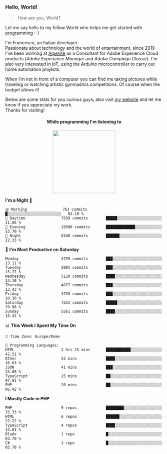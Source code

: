 ### Hello, World!

> How are you, World?

Let me say hello to my fellow World who helps me get started with programming :-)

I'm Francesco, an Italian developer.  
Passionate about technology and the world of entertainment, since 2019 I've been working at [Alpenite](https://www.alpenite.com) as a Consultant for Adobe Experience Cloud products (*Adobe Experience Manager* and *Adobe Campaign Classic*). I'm also very interested in IoT, using the *Arduino* microcontroller to carry out home automation projects.

When I'm not in front of a computer you can find me taking pictures while traveling or watching artistic gymnastics competitions. Of course when the budget allows it!

Below are some stats for you curious guys; also visit [my website](https://www.francescorega.eu) and let me know if you appreciate my work.  
Thanks for visiting!

<div align="center">
  <h4>While programming I'm listening to</h4>
  <a href="https://apps.francescorega.eu/now-playing/11147232609" target="_blank"><img src="https://apps.francescorega.eu/now-playing/11147232609" width="200"></a>
</div>

<!--START_SECTION:waka-->
**I'm a Night 🦉** 

```text
🌞 Morning                763 commits         █░░░░░░░░░░░░░░░░░░░░░░░░   02.10 % 
🌆 Daytime                7939 commits        █████░░░░░░░░░░░░░░░░░░░░   21.86 % 
🌃 Evening                19500 commits       █████████████░░░░░░░░░░░░   53.70 % 
🌙 Night                  8108 commits        ██████░░░░░░░░░░░░░░░░░░░   22.33 % 
```
📅 **I'm Most Productive on Saturday** 

```text
Monday                   4759 commits        ███░░░░░░░░░░░░░░░░░░░░░░   13.11 % 
Tuesday                  5001 commits        ███░░░░░░░░░░░░░░░░░░░░░░   13.77 % 
Wednesday                5120 commits        ████░░░░░░░░░░░░░░░░░░░░░   14.10 % 
Thursday                 4877 commits        ███░░░░░░░░░░░░░░░░░░░░░░   13.43 % 
Friday                   3739 commits        ███░░░░░░░░░░░░░░░░░░░░░░   10.30 % 
Saturday                 7253 commits        █████░░░░░░░░░░░░░░░░░░░░   19.98 % 
Sunday                   5561 commits        ████░░░░░░░░░░░░░░░░░░░░░   15.32 % 
```


📊 **This Week I Spent My Time On** 

```text
🕑︎ Time Zone: Europe/Rome

💬 Programming Languages: 
HTML                     2 hrs 15 mins       ███████████░░░░░░░░░░░░░░   42.51 % 
Other                    52 mins             ████░░░░░░░░░░░░░░░░░░░░░   16.63 % 
JSON                     41 mins             ███░░░░░░░░░░░░░░░░░░░░░░   13.08 % 
TypeScript               25 mins             ██░░░░░░░░░░░░░░░░░░░░░░░   07.91 % 
PHP                      20 mins             ██░░░░░░░░░░░░░░░░░░░░░░░   06.42 % 
```

**I Mostly Code in PHP** 

```text
PHP                      9 repos             ████████░░░░░░░░░░░░░░░░░   33.33 % 
HTML                     6 repos             ██████░░░░░░░░░░░░░░░░░░░   22.22 % 
TypeScript               4 repos             ████░░░░░░░░░░░░░░░░░░░░░   14.81 % 
Blade                    1 repo              █░░░░░░░░░░░░░░░░░░░░░░░░   03.70 % 
C#                       1 repo              █░░░░░░░░░░░░░░░░░░░░░░░░   03.70 % 
```




<!--END_SECTION:waka-->
